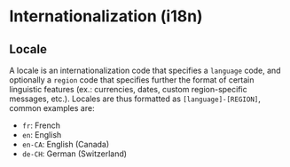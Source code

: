 # Internationalization (i18n)

## Locale

A locale is an internationalization code that specifies a `language` code, and optionally a `region`
code that specifies further the format of certain linguistic features (ex.: currencies, dates,
custom region-specific messages, etc.). Locales are thus formatted as `[language]-[REGION]`, common
examples are:

- `fr`: French
- `en`: English
- `en-CA`: English (Canada)
- `de-CH`: German (Switzerland)
